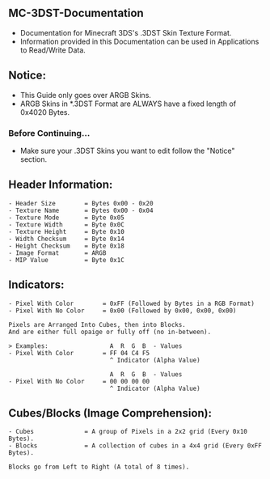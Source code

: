 ## MC-3DST-Documentation
- Documentation for Minecraft 3DS's .3DST Skin Texture Format.
- Information provided in this Documentation can be used in Applications to Read/Write Data.

## Notice:
- This Guide only goes over ARGB Skins.
- ARGB Skins in *.3DST Format are ALWAYS have a fixed length of 0x4020 Bytes.

### Before Continuing...
- Make sure your .3DST Skins you want to edit follow the "Notice" section.

## Header Information:
```
- Header Size        = Bytes 0x00 - 0x20
- Texture Name       = Bytes 0x00 - 0x04
- Texture Mode       = Byte 0x05
- Texture Width      = Byte 0x0C
- Texture Height     = Byte 0x10
- Width Checksum     = Byte 0x14
- Height Checksum    = Byte 0x18
- Image Format       = ARGB
- MIP Value          = Byte 0x1C
```
## Indicators:
```
- Pixel With Color        = 0xFF (Followed by Bytes in a RGB Format)
- Pixel With No Color     = 0x00 (Followed by 0x00, 0x00, 0x00)

Pixels are Arranged Into Cubes, then into Blocks.
And are either full opaige or fully off (no in-between).

> Examples:                 A  R  G  B  - Values
- Pixel With Color        = FF 04 C4 F5
                            ^ Indicator (Alpha Value)

                            A  R  G  B  - Values
- Pixel With No Color     = 00 00 00 00
                            ^ Indicator (Alpha Value)
```
## Cubes/Blocks (Image Comprehension):
```
- Cubes              = A group of Pixels in a 2x2 grid (Every 0x10 Bytes).
- Blocks             = A collection of cubes in a 4x4 grid (Every 0xFF Bytes).

Blocks go from Left to Right (A total of 8 times).
```
